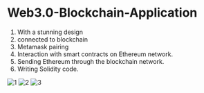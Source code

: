 # Web3.0-Blockchain-Application

1. With a stunning design
2. connected to blockchain
3. Metamask pairing
4. Interaction with smart contracts on Ethereum network.
5. Sending Ethereum through the blockchain network.
6. Writing Solidity code.


![1](https://user-images.githubusercontent.com/72302495/154715992-e8a4db24-277c-47d3-b4a6-e866ff5a7080.PNG)
![2](https://user-images.githubusercontent.com/72302495/154716015-a925ae68-b87a-424f-8c5d-a312ab28442c.PNG)
![3](https://user-images.githubusercontent.com/72302495/154716025-61ab17cf-8da8-40ee-a579-375ca8c6e4c9.PNG)
